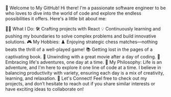 🌟 Welcome to My GitHub!
Hi there! I'm a passionate software engineer to be who loves to dive into the world of code and explore the endless possibilities it offers. Here's a little bit about me:

👩‍💻 What I Do:
🛠️ Crafting projects with React
💡 Continuously learning and pushing my boundaries to solve complex problems and build innovative solutions.
🎮 My Hobbies:
♟️ Enjoying strategic chess matches—nothing beats the thrill of a well-played game!
📚 Getting lost in the pages of a captivating book.
🎥 Unwinding with a great movie after a day of coding.
🌟 Embracing life's adventures, one day at a time.
🚀 My Philosophy:
Life is an adventure, and I'm here to explore it one line of code at a time. I believe in balancing productivity with variety, ensuring each day is a mix of creativity, learning, and relaxation.
🔗 Let's Connect!
Feel free to check out my projects, and don’t hesitate to reach out if you share similar interests or have exciting ideas to collaborate on!
